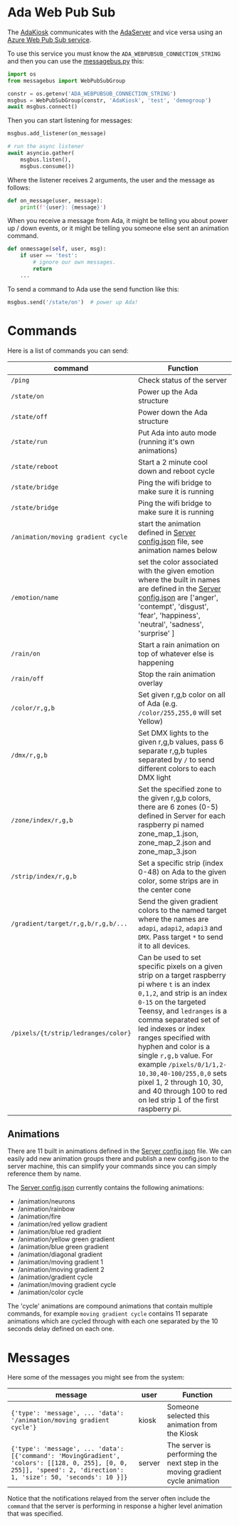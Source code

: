 # Ada Web Pub Sub

The [AdaKiosk](../AdaKiosk/readme.md) communicates with the [AdaServer](../Server/readme.md) and vice versa
using an [Azure Web Pub Sub service](https://azure.microsoft.com/en-us/services/web-pubsub/).

To use this service you must know the `ADA_WEBPUBSUB_CONNECTION_STRING` and then you can use the
[messagebus.py](../AdaServer/messagebus.py) this:

```python
import os
from messagebus import WebPubSubGroup

constr = os.getenv('ADA_WEBPUBSUB_CONNECTION_STRING')
msgbus = WebPubSubGroup(constr, 'AdaKiosk', 'test', 'demogroup')
await msgbus.connect()
```

Then you can start listening for messages:

```python
msgbus.add_listener(on_message)

# run the async listener
await asyncio.gather(
    msgbus.listen(),
    msgbus.consume())
```
Where the listener receives 2 arguments, the user and the message as follows:
```python
def on_message(user, message):
    print(f'{user}: {message}')
```

When you receive a message from Ada, it might be telling you about power up / down events,
or it might be telling you someone else sent an animation command.

```python
def onmessage(self, user, msg):
    if user == 'test':
        # ignore our own messages.
        return
    ...
```

To send a command to Ada use the send function like this:

```python
msgbus.send('/state/on')  # power up Ada!
```

# Commands

Here is a list of commands you can send:

| command      | Function |
|--------------|----------|
| `/ping`      | Check status of the server     |
| `/state/on`    | Power up the Ada structure     |
| `/state/off`   | Power down the Ada structure |
| `/state/run`   | Put Ada into auto mode (running it's own animations) |
| `/state/reboot` | Start a 2 minute cool down and reboot cycle |
| `/state/bridge` | Ping the wifi bridge to make sure it is running |
| `/state/bridge` | Ping the wifi bridge to make sure it is running |
| `/animation/moving gradient cycle` | start the animation defined in [Server config.json](../Server/config.json) file, see animation names below |
| `/emotion/name` | set the color associated with the given emotion where the built in names are defined in the [Server config.json](../Server/config.json) are ['anger', 'contempt', 'disgust', 'fear', 'happiness', 'neutral', 'sadness', 'surprise' ]
| `/rain/on` | Start a rain animation on top of whatever else is happening |
| `/rain/off` | Stop the rain animation overlay |
| `/color/r,g,b` | Set given r,g,b color on all of Ada (e.g. `/color/255,255,0` will set Yellow) |
| `/dmx/r,g,b` | Set DMX lights to the given r,g,b values, pass 6 separate r,g,b tuples separated by `/` to send different colors to each DMX light |
| `/zone/index/r,g,b` | Set the specified zone to the given r,g,b colors, there are 6 zones (0-5) defined in Server for each raspberry pi named zone_map_1.json, zone_map_2.json and zone_map_3.json |
| `/strip/index/r,g,b` | Set a specific strip (index 0-48) on Ada to the given color, some strips are in the center cone |
| `/gradient/target/r,g,b/r,g,b/...` | Send the given gradient colors to the named target where the names are `adapi`, `adapi2`, `adapi3` and `DMX`. Pass target `*` to send it to all devices. |
| `/pixels/{t/strip/ledranges/color}` | Can be used to set specific pixels on a given strip on a target raspberry pi where `t` is an index `0,1,2`, and strip is an index `0-15` on the targeted Teensy, and `ledranges` is a comma separated set of led indexes or index ranges specified with hyphen and color is a single `r,g,b` value.  For example `/pixels/0/1/1,2-10,30,40-100/255,0,0` sets pixel 1, 2 through 10, 30, and 40 through 100 to red on led strip 1 of the first raspberry pi.

## Animations

There are 11 built in animations defined in the [Server config.json](../Server/config.json) file.  We can easily add new animation groups there and publish a new config.json to the server machine, this
can simplify your commands since you can simply reference them by name.

The [Server config.json](../Server/config.json) currently contains the following animations:

- /animation/neurons
- /animation/rainbow
- /animation/fire
- /animation/red yellow gradient
- /animation/blue red gradient
- /animation/yellow green gradient
- /animation/blue green gradient
- /animation/diagonal gradient
- /animation/moving gradient 1
- /animation/moving gradient 2
- /animation/gradient cycle
- /animation/moving gradient cycle
- /animation/color cycle

The 'cycle' animations are compound animations that contain multiple commands, for example `moving gradient cycle`
contains 11 separate animations which are cycled through with each one separated by the 10 seconds delay defined on each one.

# Messages

Here some of the messages you might see from the system:

| message      | user   | Function |
|--------------|--------|----------|
| `{'type': 'message', ... 'data': '/animation/moving gradient cycle'}` | kiosk | Someone selected this animation from the Kiosk |
| `{'type': 'message', ... 'data': [{'command': 'MovingGradient', 'colors': [[128, 0, 255], [0, 0, 255]], 'speed': 2, 'direction': 1, 'size': 50, 'seconds': 10 }]}` | server | The server is performing the next step in the moving gradient cycle animation |


Notice that the notifications relayed from the server often include the `command` that the server is performing in response a higher level animation that was specified.
